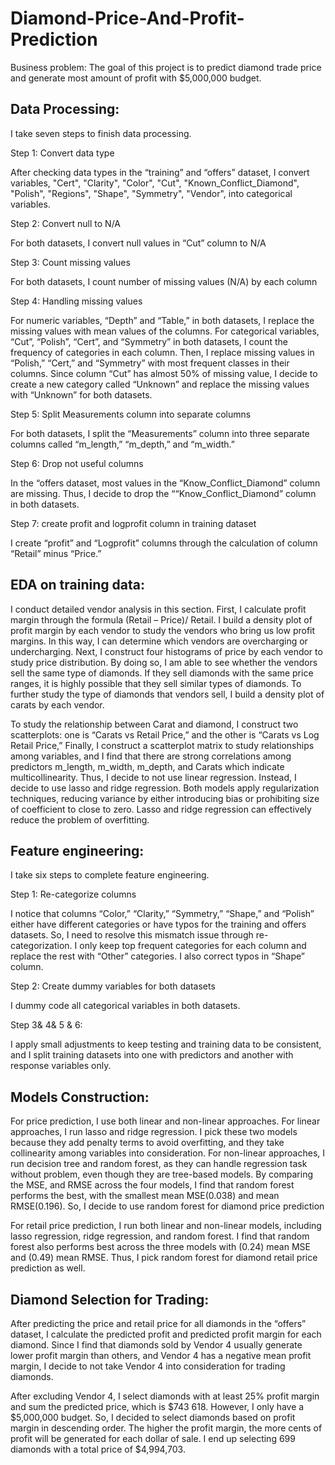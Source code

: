 # Diamond-Price-And-Profit-Prediction
Business problem:
The goal of this project is to predict diamond trade price and generate most amount of profit with $5,000,000 budget. 
 
## Data Processing:
I take seven steps to finish data processing.
	    
Step 1: Convert data type

After checking data types in the “training” and “offers” dataset, I convert variables, "Cert", "Clarity", "Color", "Cut", "Known_Conflict_Diamond", "Polish", "Regions", "Shape", "Symmetry", "Vendor", into categorical variables.  
 
Step 2: Convert null to N/A

For both datasets, I convert null values in “Cut” column to N/A
	    
Step 3: Count missing values

For both datasets, I count number of missing values (N/A) by each column
	    
Step 4: Handling missing values 

For numeric variables, “Depth” and “Table,” in both datasets, I replace the missing values with mean values of the columns. For categorical variables, “Cut”, “Polish”, “Cert”, and “Symmetry” in both datasets, I count the frequency of categories in each column. Then, I replace missing values in “Polish,” “Cert,” and “Symmetry” with most frequent classes in their columns. Since column “Cut” has almost 50% of missing value, I decide to create a new category called “Unknown” and replace the missing values with “Unknown” for both datasets.  
 
Step 5: Split Measurements column into separate columns 

For both datasets, I split the “Measurements” column into three separate columns called “m_length,” “m_depth,” and “m_width.”
 
Step 6: Drop not useful columns

In the “offers dataset, most values in the “Know_Conflict_Diamond” column are missing. Thus, I decide to drop the ““Know_Conflict_Diamond” column in both datasets.
 
Step 7: create profit and logprofit column in training dataset

I create “profit” and “Logprofit” columns through the calculation of column “Retail” minus “Price.”
 
## EDA on training data:
I conduct detailed vendor analysis in this section. First, I calculate profit margin through the formula (Retail – Price)/ Retail. I build a density plot of profit margin by each vendor to study the vendors who bring us low profit margins. In this way, I can determine which vendors are overcharging or undercharging. 
Next, I construct four histograms of price by each vendor to study price distribution. By doing so, I am able to see whether the vendors sell the same type of diamonds. If they sell diamonds with the same price ranges, it is highly possible that they sell similar types of diamonds. To further study the type of diamonds that vendors sell, I build a density plot of carats by each vendor. 

To study the relationship between Carat and diamond, I construct two scatterplots: one is “Carats vs Retail Price,” and the other is “Carats vs Log Retail Price,”
Finally, I construct a scatterplot matrix to study relationships among variables, and I find that there are strong correlations among predictors m_length, m_width, m_depth, and Carats which indicate multicollinearity. Thus, I decide to not use linear regression. Instead, I decide to use lasso and ridge regression. Both models apply regularization techniques, reducing variance by either introducing bias or prohibiting size of coefficient to close to zero. Lasso and ridge regression can effectively reduce the problem of overfitting.     

## Feature engineering:
I take six steps to complete feature engineering.

Step 1: Re-categorize columns

I notice that columns “Color,” “Clarity,” “Symmetry,” “Shape,” and “Polish” either have different categories or have typos for the training and offers datasets. So, I need to resolve this mismatch issue through re-categorization. I only keep top frequent categories for each column and replace the rest with “Other” categories. I also correct typos in “Shape” column. 

Step 2: Create dummy variables for both datasets 

I dummy code all categorical variables in both datasets.

Step 3& 4& 5 & 6:

I apply small adjustments to keep testing and training data to be consistent, and I split training datasets into one with predictors and another with response variables only. 

## Models Construction:
For price prediction, I use both linear and non-linear approaches. For linear approaches, I run lasso and ridge regression. I pick these two models because they add penalty terms to avoid overfitting, and they take collinearity among variables into consideration. For non-linear approaches, I run decision tree and random forest, as they can handle regression task without problem, even though they are tree-based models. By comparing the MSE, and RMSE across the four models, I find that random forest performs the best, with the smallest mean MSE(0.038) and mean RMSE(0.196). So, I decide to use random forest for diamond price prediction

For retail price prediction, I run both linear and non-linear models, including lasso regression, ridge regression, and random forest. I find that random forest also performs best across the three models with (0.24) mean MSE and (0.49) mean RMSE. Thus, I pick random forest for diamond retail price prediction as well. 

## Diamond Selection for Trading: 
After predicting the price and retail price for all diamonds in the “offers” dataset, I calculate the predicted profit and predicted profit margin for each diamond. Since I find that diamonds sold by Vendor 4 usually generate lower profit margin than others, and Vendor 4 has a negative mean profit margin, I decide to not take Vendor 4 into consideration for trading diamonds. 

After excluding Vendor 4, I select diamonds with at least 25% profit margin and sum the predicted price, which is $743 618. However, I only have a $5,000,000 budget. So, I decided to select diamonds based on profit margin in descending order. The higher the profit margin, the more cents of profit will be generated for each dollar of sale. I end up selecting 699 diamonds with a total price of $4,994,703. 
